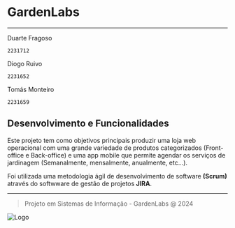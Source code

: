 # GardenLabs
---

Duarte Fragoso

   `2231712`

Diogo Ruivo

   `2231652`

Tomás Monteiro

   `2231659`

## Desenvolvimento e Funcionalidades

Este projeto tem como objetivos principais produzir uma loja web operacional com uma grande variedade de produtos categorizados (Front-office e Back-office) e uma app mobile que permite agendar os serviços de jardinagem (Semanalmente, mensalmente, anualmente, etc...).

Foi utilizada uma metodologia ágil de desenvolvimento de software **(Scrum)** através do softwware de gestão de projetos **JIRA**.


***

> Projeto em Sistemas de Informação - GardenLabs @ 2024

![Logo](https://github.com/user-attachments/assets/5c39782c-1d8f-41ef-8f61-c86db0fff346)

